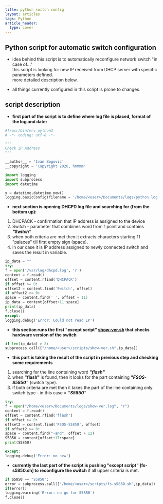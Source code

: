 ```yaml
---
title: python switch config
layout: articles
tags: Python
article_header:
  type: cover
---
```


## Python script for automatic switch configuration

- idea behind this script is to automatically reconfigure network switch "in case of..."  
this script is looking for new IP received from DHCP server with specific parameters defined.  
more detailed description below.

- all things currently configured in this script is prone to changes.  

## script description  

- **first part of the script is to define where log file is placed, format of the log and date:**  

```py
#!/usr/bin/env python3
# -*- coding: utf-8 -*-

"""
Check IP Address
"""

__author__ = 'Ivan Bogovic'
__copyright = 'Copyright 2020, hmmmm'

import logging
import subprocess
import datetime

x = datetime.datetime.now()
logging.basicConfig(filename = '/home/<user>/Documents/logs/python.log', format = '%(asctime)s  %(levelname)-10s %(processName)s  %(name)s %(message)s', datefmt =  "%Y-%m-%d-%H-%M-%S")

```  

- **next section is opening DHCPD log file and searching for (from the bottom up):**  

1. DHCPACK - confirmation that IP address is assigned to the device
2. Switch - parameter that combines word from 1 point and contains ***"Switch"***
3. when both criteria are met then it extracts characters starting 11 "palaces" till first empty sign (space).
4. in our case it is IP address assigned to newly connected switch and saves the result in variable.  

```py
ip_data = ""
try:
f = open('/var/log/dhcpd.log', 'r')
content = f.read()
offset = content.rfind('DHCPACK')
if offset >= 0:
offset2 = content.find('Switch', offset)
if offset2 >= 0:
space = content.find(' ', offset + 11)
ip_data = content[offset+11:space]
print(ip_data)
f.close()
except:
logging.debug('Error: Could not read IP')
```  

- **this section runs the first "except script" [show-ver.sh](/assets/scripts/show-ver.sh) that checks hardware version of the switch**  

```py
if len(ip_data) > 8:
subprocess.call(["/home/<user>/scripts/show-ver.sh",ip_data])
```  

- **this part is taking the result of the script in previous step and checking some requirements**  

1. searching for the line containing word ***"flash"***  
2. when **"flash"** is found, then it looks for the part containing ***"FSOS-S5850"*** (switch type).
3. if both criteria are met then it takes the part of the line containing only switch type - in this case = ***"S5850"***  

```py
try:
f = open("/home/<user>/Documents/logs/show-ver.log", "r")
content = f.read()
offset = content.rfind('flash')
if offset >= 0:
offset2 = content.find('FSOS-S5850', offset)
if offset2 >= 0:
space = content.find("-and", offset + 12)
S5850 = content[offset+17:space]
print(S5850)

except:
logging.debug('Error: no new')
```  

- **currently the last part of the script is pushing "except script" [fs-s5850.sh] to reconfigure the switch** if all upper criteria is met.  

```python
if S5850 == "S5850":
error = subprocess.call(["/home/<user>/scripts/fs-s5850.sh",ip_data])
if(error):
logging.warning('Error: no go for S5850')
f.close()
```
